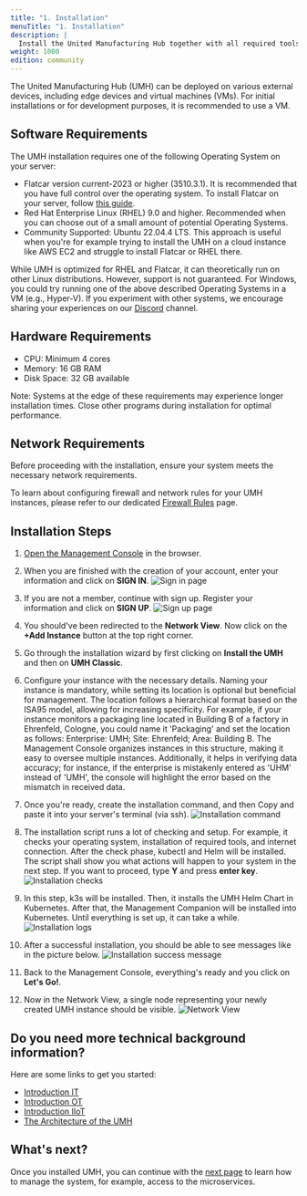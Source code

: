 ```yaml
---
title: "1. Installation"
menuTitle: "1. Installation"
description: |
  Install the United Manufacturing Hub together with all required tools on a Linux Operating System.
weight: 1000
edition: community
---
```


The United Manufacturing Hub (UMH) can be deployed on various external devices,
including edge devices and virtual machines (VMs). For initial installations
or for development purposes, it is recommended to use a VM.

## Software Requirements

The UMH installation requires one of the following Operating System on your server:

- Flatcar version current-2023 or higher (3510.3.1).
  It is recommended that you have full control over the operating system. To install Flatcar on your server,
  follow [this guide](/docs/production-guide/installation/flatcar-installation/). <!-- This article needs to be merged together https://umh.docs.umh.app/docs/production-guide/installation/flatcar-installation-virtual-machine/ https://learn.umh.app/course/flatcar-installation-on-proxmox/ -->
- Red Hat Enterprise Linux (RHEL) 9.0 and higher. Recommended when you can choose
  out of a small amount of potential Operating Systems.
- Community Supported: Ubuntu 22.04.4 LTS. This approach is useful
  when you're for example trying to install the UMH on a cloud instance like AWS EC2
  and struggle to install Flatcar or RHEL there.

While UMH is optimized for RHEL and Flatcar, it can theoretically run on other Linux distributions.
However, support is not guaranteed.
For Windows, you could try running one of the above described Operating Systems in a VM (e.g., Hyper-V).
If you experiment with other systems, we encourage sharing your experiences
on our [Discord](https://discord.gg/F9mqkZnm9d) channel.

## Hardware Requirements

- CPU: Minimum 4 cores
- Memory: 16 GB RAM
- Disk Space: 32 GB available

Note: Systems at the edge of these requirements may experience longer installation times.
Close other programs during installation for optimal performance.

## Network Requirements

Before proceeding with the installation, ensure your system meets the necessary network requirements.

To learn about configuring firewall and network rules for your UMH instances,
please refer to our dedicated [Firewall Rules](/docs/production-guide/security/firewall-rules/) page.

## Installation Steps

1. [Open the Management Console](https://management.umh.app/) in the browser.

2. When you are finished with the creation of your account, enter your information and click on **SIGN IN**.
   ![Sign in page](/images/getstarted/installation/signin.png)

3. If you are not a member, continue with sign up. Register your information and click on **SIGN UP**.
   ![Sign up page](/images/getstarted/installation/signup.png)

4. You should've been redirected to the **Network View**. Now click on the **+Add Instance** button at the top right corner.

5. Go through the installation wizard by first clicking on **Install the UMH** and then on **UMH Classic**.

6. Configure your instance with the necessary details. Naming your instance is mandatory, while setting its location is
   optional but beneficial for management. The location follows a hierarchical format based on the ISA95 model, allowing
   for increasing specificity. For example, if your instance monitors a packaging line located in Building B of a factory in
   Ehrenfeld, Cologne, you could name it 'Packaging' and set the location as follows: Enterprise: UMH; Site: Ehrenfeld;
   Area: Building B. The Management Console organizes instances in this structure, making it easy to oversee multiple instances.
   Additionally, it helps in verifying data accuracy; for instance, if the enterprise is mistakenly entered as 'UHM' instead of
   'UMH', the console will highlight the error based on the mismatch in received data.

7. Once you're ready, create the installation command, and then Copy and paste it into your server's
   terminal (via ssh).
   ![Installation command](/images/getstarted/installation/command.png)

8. The installation script runs a lot of checking and setup. For example, it checks your operating system,
   installation of required tools, and internet connection.
   After the check phase, kubectl and Helm will be installed.
   The script shall show you what actions will happen to your system in the next step.
   If you want to proceed, type **Y** and press **enter key**.
   ![Installation checks](/images/getstarted/installation/checking.png)

9. In this step, k3s will be installed. Then, it installs the UMH Helm Chart in Kubernetes.
   After that, the Management Companion will be installed into Kubernetes.
   Until everything is set up, it can take a while.
   ![Installation logs](/images/getstarted/installation/installphase.png)

10. After a successful installation, you should be able to see messages like in the picture below.
    ![Installation success message](/images/getstarted/installation/successful.png)

11. Back to the Management Console, everything's ready and you click on **Let's Go!**.

12. Now in the Network View, a single node representing your newly created UMH instance should be visible.
    ![Network View](/images/getstarted/installation/networkView.png)

<!-- Show how it does now look like. What does this command now do? When is it finished? How can I see if it is finished

What happens in the install script:
- a lot of checking
- installes basic tools for manageing KUbernetes like Helm and kubectl
- installs k3s (Kubernetes)
- Installs the UMH Helm Chart into Kubernetes
- Installs the Management Companion into Kubernetes
- Waits until everything is setup

-->

## Do you need more technical background information?

Here are some links to get you started:

- [Introduction IT](https://learn.umh.app/course/introduction-into-it-ot-information-technology/)
- [Introduction OT](https://learn.umh.app/course/introduction-into-it-ot-operational-technology-ot/)
- [Introduction IIoT](https://learn.umh.app/course/introduction-into-it-ot-industrial-internet-of-things-iiot/)
- [The Architecture of the UMH](https://umh.docs.umh.app/docs/architecture/)

## What's next?

Once you installed UMH, you can continue with the
[next page](/docs/getstarted/managingthesystem) to learn how to manage the system,
for example, access to the microservices.
